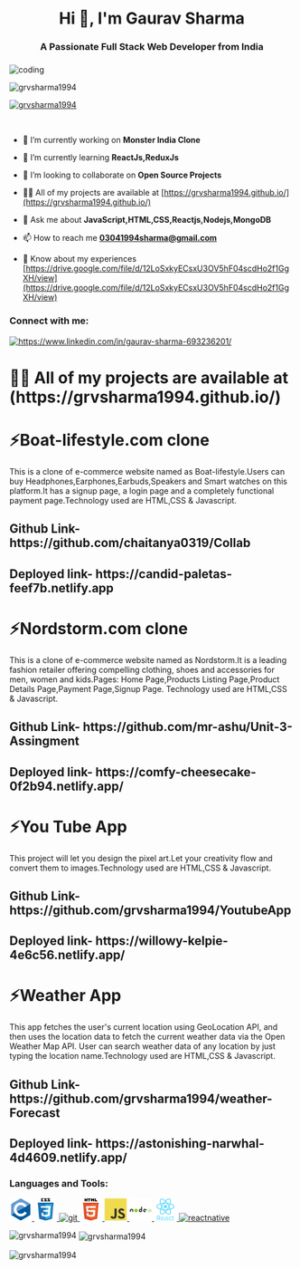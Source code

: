<h1 align="center">Hi 👋, I'm Gaurav Sharma</h1>
<h3 align="center">A Passionate Full Stack Web Developer from India</h3>
<img align = "middle" alt ="coding" width="500" src="https://cdn.dribbble.com/users/1162077/screenshots/3848914/programmer.gif">
<p align="left"> <img src="https://komarev.com/ghpvc/?username=grvsharma1994&label=Profile%20views&color=0e75b6&style=flat" alt="grvsharma1994" /> </p>
<p align="left"> <a href="https://github.com/ryo-ma/github-profile-trophy"><img src="https://github-profile-trophy.vercel.app/?username=grvsharma1994" alt="grvsharma1994" /></a> </p>
<p align="left"> <a href="https://twitter.com/" target="blank"><img src="https://img.shields.io/twitter/follow/?logo=twitter&style=for-the-badge" alt="" /></a> </p>

- 🔭 I’m currently working on **Monster India Clone**

- 🌱 I’m currently learning **ReactJs,ReduxJs**

- 👯 I’m looking to collaborate on **Open Source Projects**

- 👨‍💻 All of my projects are available at [https://grvsharma1994.github.io/](https://grvsharma1994.github.io/)

- 💬 Ask me about **JavaScript,HTML,CSS,Reactjs,Nodejs,MongoDB**

- 📫 How to reach me **03041994sharma@gmail.com**

- 📄 Know about my experiences [https://drive.google.com/file/d/12LoSxkyECsxU3OV5hF04scdHo2f1GgXH/view](https://drive.google.com/file/d/12LoSxkyECsxU3OV5hF04scdHo2f1GgXH/view)

<h3 align="left">Connect with me:</h3>
<p align="left">
<a href="https://www.linkedin.com/in/gaurav-sharma-693236201/" target="blank"><img align="center" src="https://raw.githubusercontent.com/rahuldkjain/github-profile-readme-generator/master/src/images/icons/Social/linked-in-alt.svg" alt="https://www.linkedin.com/in/gaurav-sharma-693236201/" height="30" width="40" /></a>
</p>

<h1> 👨‍💻 All of my projects are available at (https://grvsharma1994.github.io/)</h1>

<h1>⚡Boat-lifestyle.com  clone</h1>
<p>This is a clone of e-commerce website named as Boat-lifestyle.Users can buy Headphones,Earphones,Earbuds,Speakers and Smart watches on this platform.It has a signup page, a login page and a completely functional payment page.Technology used are HTML,CSS & Javascript.<p>
<h2>​Github Link- https://github.com/chaitanya0319/Collab</h2>
<h2>Deployed link- https://candid-paletas-feef7b.netlify.app</h2>

<h1>⚡Nordstorm.com clone</h1> 
<p>This is a clone of e-commerce website named as Nordstorm.It is a leading fashion retailer offering compelling clothing, shoes and accessories for men, women and kids.Pages: Home Page,Products Listing Page,Product Details Page,Payment Page,Signup Page.
Technology used are HTML,CSS & Javascript.<p>
<h2>​Github Link- https://github.com/mr-ashu/Unit-3-Assingment</h2>
<h2>Deployed link- https://comfy-cheesecake-0f2b94.netlify.app/</h2>

<h1>⚡You Tube App</h1>
<p>This project will let you design the pixel art.Let your creativity flow and convert them to images.Technology used are HTML,CSS & Javascript.<p>
<h2>​Github Link- https://github.com/grvsharma1994/YoutubeApp</h2>
<h2>Deployed link- https://willowy-kelpie-4e6c56.netlify.app/</h1>

<h1>⚡Weather App</h1>
<p> This app fetches the user's current location using GeoLocation API, and then uses the location data to fetch the current weather data via the Open Weather Map API. User can search weather data of any location by just typing the location name.Technology used are HTML,CSS & Javascript.</p>
<h2>​Github Link- https://github.com/grvsharma1994/weather-Forecast</h2>
<h2>Deployed link- https://astonishing-narwhal-4d4609.netlify.app/</h2>

<h3 align="left">Languages and Tools:</h3>
<p align="left"> <a href="https://www.cprogramming.com/" target="_blank" rel="noreferrer"> <img src="https://raw.githubusercontent.com/devicons/devicon/master/icons/c/c-original.svg" alt="c" width="40" height="40"/> </a> <a href="https://www.w3schools.com/css/" target="_blank" rel="noreferrer"> <img src="https://raw.githubusercontent.com/devicons/devicon/master/icons/css3/css3-original-wordmark.svg" alt="css3" width="40" height="40"/> </a> <a href="https://git-scm.com/" target="_blank" rel="noreferrer"> <img src="https://www.vectorlogo.zone/logos/git-scm/git-scm-icon.svg" alt="git" width="40" height="40"/> </a> <a href="https://www.w3.org/html/" target="_blank" rel="noreferrer"> <img src="https://raw.githubusercontent.com/devicons/devicon/master/icons/html5/html5-original-wordmark.svg" alt="html5" width="40" height="40"/> </a> <a href="https://developer.mozilla.org/en-US/docs/Web/JavaScript" target="_blank" rel="noreferrer"> <img src="https://raw.githubusercontent.com/devicons/devicon/master/icons/javascript/javascript-original.svg" alt="javascript" width="40" height="40"/> </a> <a href="https://nodejs.org" target="_blank" rel="noreferrer"> <img src="https://raw.githubusercontent.com/devicons/devicon/master/icons/nodejs/nodejs-original-wordmark.svg" alt="nodejs" width="40" height="40"/> </a> <a href="https://reactjs.org/" target="_blank" rel="noreferrer"> <img src="https://raw.githubusercontent.com/devicons/devicon/master/icons/react/react-original-wordmark.svg" alt="react" width="40" height="40"/> </a> <a href="https://reactnative.dev/" target="_blank" rel="noreferrer"> <img src="https://reactnative.dev/img/header_logo.svg" alt="reactnative" width="40" height="40"/> </a> </p>

<p><img align="left" src="https://github-readme-stats.vercel.app/api/top-langs?username=grvsharma1994&show_icons=true&locale=en&layout=compact" alt="grvsharma1994" /></p>

<p>&nbsp;<img align="center" src="https://github-readme-stats.vercel.app/api?username=grvsharma1994&show_icons=true&locale=en" alt="grvsharma1994" /></p>

<p><img align="center" src="https://github-readme-streak-stats.herokuapp.com/?user=grvsharma1994&" alt="grvsharma1994" /></p>
